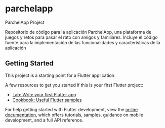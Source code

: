 # parchelapp

ParchelApp Project

Repositorio de código para la aplicación ParchelApp, una plataforma de juegos y retos para pasar el rato con amigos y familiares. Incluye el código fuente para la implementación de las funcionalidades y características de la aplicación

## Getting Started

This project is a starting point for a Flutter application.

A few resources to get you started if this is your first Flutter project:

- [Lab: Write your first Flutter app](https://docs.flutter.dev/get-started/codelab)
- [Cookbook: Useful Flutter samples](https://docs.flutter.dev/cookbook)

For help getting started with Flutter development, view the
[online documentation](https://docs.flutter.dev/), which offers tutorials,
samples, guidance on mobile development, and a full API reference.
